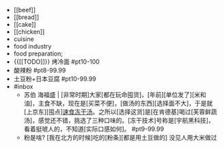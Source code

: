 - [[beef]]
- [[bread]]
- [[cake]]
- [[chicken]]
- cuisine
- food industry
- food preparation;
- {{[[TODO]]}} 烤冷面 #pt10-100
- 酸辣粉 #pt8-99.99
- 土豆粉+日本豆腐 #pt10-99.99
- #inbox
    - 苏伯 海福盛 | [非常时期]大家[都在玩命囤货]，[年前][单位发了][米和油]，主食不缺，现在是[买菜不便]，[做汤的东西][选择面不大]，于是就[上京东][囤点][速食冻干汤](https://post.smzdm.com/p/az50g9rr/)。之所以[选择这货]是[在肯德基]喝过[芙蓉鲜蔬汤]，感觉还不错，挑选了三种口味的。[冻干技术]号称是[宇航黑科技]，看着挺唬人的，不知道[实际口感如何]。  #pt9-99.99
    - 粉是啥? [我在北方的时候]吃的[粉条][都是用土豆做的] 没见人用大米做过
